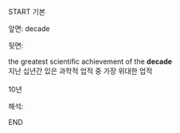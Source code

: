 START
기본

앞면:
decade


뒷면:
<div>the greatest scientific achievement of the <strong>decade</strong></div><div><div>지난 십년간 있은 과학적 업적 중 가장 위대한 업적</div></div><div><br></div><div>10년</div>


해석:

END